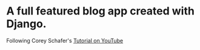 # A full featured blog app created with Django.

Following Corey Schafer's [Tutorial on YouTube](https://www.youtube.com/playlist?list=PL-osiE80TeTtoQCKZ03TU5fNfx2UY6U4p)
